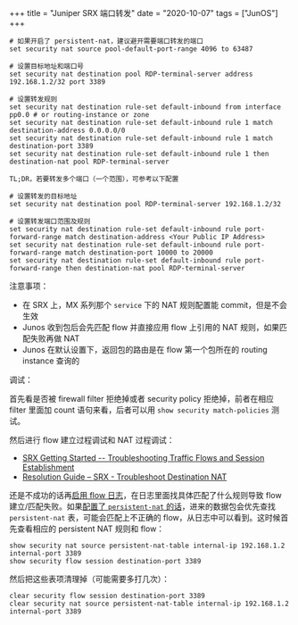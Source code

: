+++
title = "Juniper SRX 端口转发"
date = "2020-10-07"
tags = ["JunOS"]
+++

```
# 如果开启了 persistent-nat，建议避开需要端口转发的端口
set security nat source pool-default-port-range 4096 to 63487

# 设置目标地址和端口号
set security nat destination pool RDP-terminal-server address 192.168.1.2/32 port 3389

# 设置转发规则
set security nat destination rule-set default-inbound from interface pp0.0 # or routing-instance or zone
set security nat destination rule-set default-inbound rule 1 match destination-address 0.0.0.0/0
set security nat destination rule-set default-inbound rule 1 match destination-port 3389
set security nat destination rule-set default-inbound rule 1 then destination-nat pool RDP-terminal-server

TL;DR，若要转发多个端口（一个范围），可参考以下配置

# 设置转发的目标地址
set security nat destination pool RDP-terminal-server 192.168.1.2/32

# 设置转发端口范围及规则
set security nat destination rule-set default-inbound rule port-forward-range match destination-address <Your Public IP Address>
set security nat destination rule-set default-inbound rule port-forward-range match destination-port 10000 to 20000
set security nat destination rule-set default-inbound rule port-forward-range then destination-nat pool RDP-terminal-server
```

注意事项：
* 在 SRX 上，MX 系列那个 `service` 下的 NAT 规则配置能 commit，但是不会生效
* Junos 收到包后会先匹配 flow 并直接应用 flow 上引用的 NAT 规则，如果匹配失败再做 NAT
* Junos 在默认设置下，返回包的路由是在 flow 第一个包所在的 routing instance 查询的

调试：

首先看是否被 firewall filter 拒绝掉或者 security policy 拒绝掉，前者在相应 filter 里面加 count 语句来看，后者可以用 `show security match-policies` 测试。

然后进行 flow 建立过程调试和 NAT 过程调试：

* [SRX Getting Started -- Troubleshooting Traffic Flows and Session Establishment](https://kb.juniper.net/InfoCenter/index?page=content&id=kb16110)
* [Resolution Guide – SRX - Troubleshoot Destination NAT](https://kb.juniper.net/InfoCenter/index?page=content&id=KB21839&actp=METADATA)

还是不成功的话再[启用 flow 日志](https://kb.juniper.net/InfoCenter/index?page=content&id=KB21757&actp=METADATA)，在日志里面找具体匹配了什么规则导致 flow 建立/匹配失败。如果[配置了 `persistent-nat` 的话](https://www.blackhole-networks.com/SRXNAT/snat_persist.html)，进来的数据包会优先查找 `persistent-nat` 表，可能会匹配上不正确的 flow，从日志中可以看到。这时候首先查看相应的 persistent NAT 规则和 flow：

```
show security nat source persistent-nat-table internal-ip 192.168.1.2 internal-port 3389
show security flow session destination-port 3389
```

然后把这些表项清理掉（可能需要多打几次）：

```
clear security flow session destination-port 3389
clear security nat source persistent-nat-table internal-ip 192.168.1.2 internal-port 3389
```
